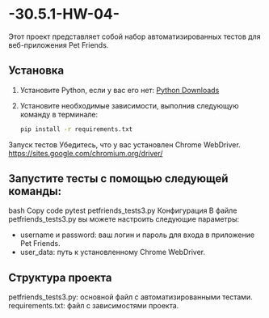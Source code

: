 # -30.5.1-HW-04-
Этот проект представляет собой набор автоматизированных тестов для веб-приложения Pet Friends.

## Установка

1. Установите Python, если у вас его нет: [Python Downloads](https://www.python.org/downloads/)

2. Установите необходимые зависимости, выполнив следующую команду в терминале:

   ```bash
   pip install -r requirements.txt

Запуск тестов
Убедитесь, что у вас установлен Chrome WebDriver. https://sites.google.com/chromium.org/driver/

## Запустите тесты с помощью следующей команды:

bash
Copy code
pytest petfriends_tests3.py
Конфигурация
В файле petfriends_tests3.py вы можете настроить следующие параметры:

- username и password: ваш логин и пароль для входа в приложение Pet Friends.
- user_data: путь к установленному Chrome WebDriver.

## Структура проекта
petfriends_tests3.py: основной файл с автоматизированными тестами.
requirements.txt: файл с зависимостями проекта.
